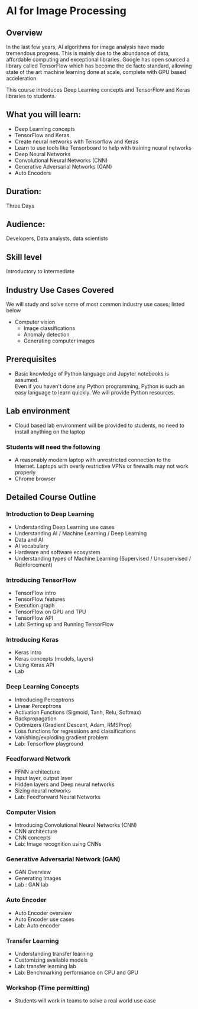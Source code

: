 # AI for Image Processing

## Overview

In the last few years, AI algorithms for image analysis have made tremendous progress.  This is mainly due to the abundance of data,  affordable computing and exceptional libraries. Google has open sourced a library called TensorFlow which has become the de facto standard, allowing state of the art machine learning done at scale, complete with GPU based acceleration.

This course introduces Deep Learning concepts and TensorFlow and Keras libraries to students.

## What you will learn:
*  Deep Learning concepts
*  TensorFlow and Keras
*  Create neural networks with Tensorflow and Keras
*  Learn to use tools like Tensorboard to help with training neural networks
*  Deep Neural Networks
*  Convolutional Neural Networks (CNN)
*  Generative Adversarial Networks (GAN)
*  Auto Encoders


## Duration:
Three Days

## Audience:
Developers, Data analysts, data scientists

## Skill level
Introductory to Intermediate

## Industry Use Cases Covered
We will study and solve some of most common industry use cases; listed below

* Computer vision
  -  Image classifications
  -  Anomaly detection
  -  Generating computer images

## Prerequisites
*  Basic knowledge of Python language and Jupyter notebooks is assumed.  
Even if you haven't done any Python programming, Python is such an easy language to learn quickly.  We will provide Python resources.


## Lab environment
*  Cloud based lab environment will be provided to students, no need to install anything on the laptop

### Students will need the following
* A reasonably modern laptop with unrestricted connection to the Internet.  Laptops with overly restrictive VPNs or firewalls may not work properly
* Chrome browser


## Detailed Course Outline

### Introduction to Deep Learning
*  Understanding Deep Learning use cases
*  Understanding AI / Machine Learning / Deep Learning
*  Data and AI
*  AI vocabulary
*  Hardware and software ecosystem
*  Understanding types of Machine Learning (Supervised / Unsupervised / Reinforcement)

### Introducing TensorFlow
*  TensorFlow intro
*  TensorFlow features
*  Execution graph
*  TensorFlow on GPU and TPU
*  TensorFlow API
*  Lab: Setting up and Running TensorFlow

### Introducing Keras
*  Keras Intro
*  Keras concepts (models, layers)
*  Using Keras API
*  Lab

### Deep Learning Concepts
*  Introducing Perceptrons
*  Linear Perceptrons
*  Activation Functions (Sigmoid, Tanh, Relu, Softmax)
*  Backpropagation
*  Optimizers (Gradient Descent, Adam, RMSProp)
*  Loss functions for regressions and classifications
*  Vanishing/exploding gradient problem
*  Lab: Tensorflow playground

### Feedforward Network
*  FFNN architecture
*  Input layer, output layer
*  Hidden layers and Deep neural networks
*  Sizing neural networks
*  Lab: Feedforward Neural Networks

### Computer Vision
*  Introducing Convolutional Neural Networks (CNN)
*  CNN architecture
*  CNN concepts
*  Lab: Image recognition using CNNs

### Generative Adversarial Network (GAN)
* GAN Overview
* Generating Images
* Lab : GAN lab

### Auto Encoder
* Auto Encoder overview
* Auto Encoder use cases
* Lab: Auto encoder

### Transfer Learning
*  Understanding transfer learning
*  Customizing available models
*  Lab: transfer learning lab
*  Lab: Benchmarking performance on CPU and GPU

### Workshop (Time permitting)
*  Students will work in teams to solve a real world use case

